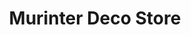 ---
title: "Murinter Deco Store"
url: /lo-barnechea/murinter-deco-store/
shop: decoración interior
---